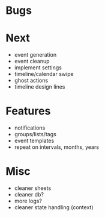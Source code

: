 # Bugs

# Next

- event generation
- event cleanup
- implement settings
- timeline/calendar swipe
- ghost actions
- timeline design lines

# Features

- notifications
- groups/lists/tags
- event templates
- repeat on intervals, months, years

# Misc

- cleaner sheets
- cleaner db?
- more logs?
- cleaner state handling (context)
